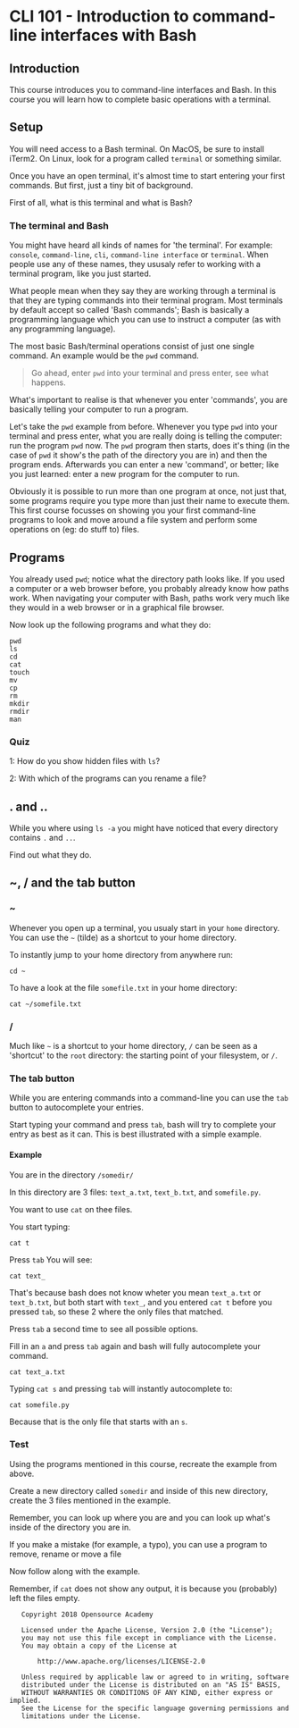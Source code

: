 # CLI 101 - Introduction to command-line interfaces with Bash

## Introduction

This course introduces you to command-line interfaces and Bash. In this course you will learn how to complete basic operations with a terminal.

## Setup

You will need access to a Bash terminal. On MacOS, be sure to install iTerm2. On Linux, look for a program called `terminal` or something similar.

Once you have an open terminal, it's almost time to start entering your first commands. But first, just a tiny bit of background.

First of all, what is this terminal and what is Bash?

### The terminal and Bash
You might have heard all kinds of names for 'the terminal'. For example: `console`, `command-line`, `cli`, `command-line interface` or `terminal`. When people use any of these names, they ususaly refer to working with a terminal program, like you just started.

What people mean when they say they are working through a terminal is that they are typing commands into their terminal program. Most terminals by default accept so called 'Bash commands'; Bash is basically a programming language which you can use to instruct a computer (as with any programming language).

The most basic Bash/terminal operations consist of just one single command. An example would be the `pwd` command.

>Go ahead, enter `pwd` into your terminal and press enter, see what happens.

What's important to realise is that whenever you enter 'commands', you are basically telling your computer to run a program.

Let's take the `pwd` example from before. 
Whenever you type `pwd` into your terminal and press enter, what you are really doing is telling the computer: run the program `pwd` now. 
The `pwd` program then starts, does it's thing (in the case of `pwd` it show's the path of the directory you are in) and then the program ends. 
Afterwards you can enter a new 'command', or better; like you just learned: enter a new program for the computer to run. 

Obviously it is possible to run more than one program at once, not just that, some programs require you type more than just their name to execute them. This first course focusses on showing you your first command-line programs to look and move around a file system and perform some operations on (eg: do stuff to) files.

## Programs
You already used `pwd`; notice what the directory path looks like. If you used a computer or a web browser before, you probably already know how paths work. When navigating your computer with Bash, paths work very much like they would in a web browser or in a graphical file browser. 

Now look up the following programs and what they do:

```
pwd
ls
cd
cat
touch
mv
cp
rm
mkdir
rmdir
man
```

### Quiz

1: How do you show hidden files with `ls`?

2: With which of the programs can you rename a file?

## . and ..
While you where using `ls -a` you might have noticed that every directory contains `.` and `..`.

Find out what they do.

## ~, / and the tab button
### ~
Whenever you open up a terminal, you usualy start in your `home` directory. You can use the `~` (tilde) as a shortcut to your home directory.

To instantly jump to your home directory from anywhere run:
```
cd ~
```
To have a look at the file `somefile.txt` in your home directory:
```
cat ~/somefile.txt
```

### /
Much like `~` is a shortcut to your home directory, `/` can be seen as a 'shortcut' to the `root` directory: the starting point of your filesystem, or `/`.

### The tab button
While you are entering commands into a command-line you can use the `tab` button to autocomplete your entries.

Start typing your command and press `tab`, bash will try to complete your entry as best as it can. This is best illustrated with a simple example.

#### Example

You are in the directory `/somedir/`

In this directory are 3 files: `text_a.txt`, `text_b.txt`, and `somefile.py`.

You want to use `cat` on thee files.

You start typing:
```
cat t
```
Press `tab`
You will see:
```
cat text_
```
That's because bash does not know wheter you mean `text_a.txt` or `text_b.txt`, but both start with `text_`, and you entered `cat t` before you pressed `tab`, so these 2 where the only files that matched.

Press `tab` a second time to see all possible options.

Fill in an `a` and press `tab` again and bash will fully autocomplete your command.
```
cat text_a.txt
```

Typing `cat s` and pressing `tab` will instantly autocomplete to:
```
cat somefile.py
```
Because that is the only file that starts with an `s`.

### Test

Using the programs mentioned in this course, recreate the example from above. 

Create a new directory called `somedir` and inside of this new directory, create the 3 files mentioned in the example.

Remember, you can look up where you are and you can look up what's inside of the directory you are in.

If you make a mistake (for example, a typo), you can use a program to remove, rename or move a file

Now follow along with the example.

Remember, if `cat` does not show any output, it is because you (probably) left the files empty.

```
   Copyright 2018 Opensource Academy

   Licensed under the Apache License, Version 2.0 (the "License");
   you may not use this file except in compliance with the License.
   You may obtain a copy of the License at

       http://www.apache.org/licenses/LICENSE-2.0

   Unless required by applicable law or agreed to in writing, software
   distributed under the License is distributed on an "AS IS" BASIS,
   WITHOUT WARRANTIES OR CONDITIONS OF ANY KIND, either express or implied.
   See the License for the specific language governing permissions and
   limitations under the License.
```
